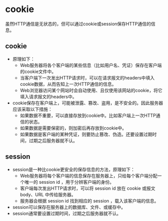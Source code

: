 # cookie

虽然HTTP通信是无状态的，但可以通过cookie或session保存HTTP通信的信息。

## cookie

- 原理如下：
  - Web服务器将各个客户端的某些信息（比如用户名、凭证）保存在客户端的cookie文件中。
  - 当客户端下一次发出HTTP请求时，可以在请求报文的headers中填入cookie数据，从而告知上一次HTTP通信的信息。
  - Web浏览器访问某个网站时会自动使用、且仅使用该网站的cookie，将它填入请求报文的headers中。
- cookie保存在客户端上，可能被泄露、篡改、盗用，是不安全的。因此服务器应该采取以下措施：
  - 如果数据不重要，可以直接存放到cookie中。比如客户端上一次HTTP通信的状态。
  - 如果数据是需要保密的，则加密后再存放到cookie中。
  - 如果数据是客户端的某种凭证，则要防止篡改、伪造。还要设置过期时间，过期之后服务器就不认。

## session

- session是一种比cookie更安全的保存信息的方法，原理如下：
  - Web服务器将每个客户端的信息保存在服务器上，只给每个客户端分配一个唯一的 session id ，用于分辨客户端的身份。
  - 客户端每次发出HTTP请求时，可以将 session id 放在 cookie 或报文 body、URL 中传给服务器。
  - 服务器会根据 session id 找到相应的 session ，载入该客户端的信息。
- session可以保存在服务器上的数据库、文件、或缓存中。
- session通常要设置过期时间，过期之后服务器就不认。
